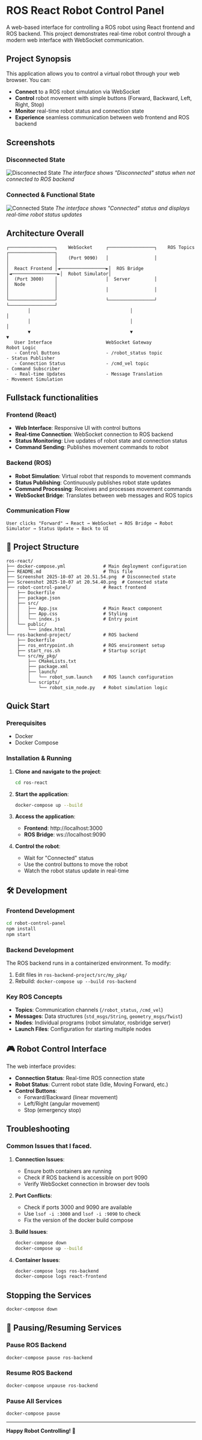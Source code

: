 # ROS React Robot Control Panel

A web-based interface for controlling a ROS robot using React frontend and ROS backend. This project demonstrates real-time robot control through a modern web interface with WebSocket communication.

## Project Synopsis

This application allows you to control a virtual robot through your web browser. You can:

- **Connect** to a ROS robot simulation via WebSocket
- **Control** robot movement with simple buttons (Forward, Backward, Left, Right, Stop)
- **Monitor** real-time robot status and connection state
- **Experience** seamless communication between web frontend and ROS backend

## Screenshots

### Disconnected State

![Disconnected State](Screenshot%202025-10-07%20at%2020.54.40.png)
_The interface shows "Disconnected" status when not connected to ROS backend_

### Connected & Functional State

![Connected State](Screenshot%202025-10-07%20at%2020.51.54.png)
_The interface shows "Connected" status and displays real-time robot status updates_

## Architecture Overall

```
┌─────────────────┐    WebSocket     ┌─────────────────┐    ROS Topics    ┌─────────────────┐
│                 │    (Port 9090)   │                 │                  │                 │
│  React Frontend │◄─────────────────►│  ROS Bridge     │◄─────────────────►│  Robot Simulator│
│  (Port 3000)    │                  │  Server         │                  │  Node           │
│                 │                  │                 │                  │                 │
└─────────────────┘                  └─────────────────┘                  └─────────────────┘
        │                                     │                                     │
        │                                     │                                     │
        ▼                                     ▼                                     ▼
   User Interface                    WebSocket Gateway                    Robot Logic
   - Control Buttons                 - /robot_status topic               - Status Publisher
   - Connection Status               - /cmd_vel topic                    - Command Subscriber
   - Real-time Updates               - Message Translation               - Movement Simulation
```

## Fullstack functionalities

### Frontend (React)

- **Web Interface**: Responsive UI with control buttons
- **Real-time Connection**: WebSocket connection to ROS backend
- **Status Monitoring**: Live updates of robot state and connection status
- **Command Sending**: Publishes movement commands to robot

### Backend (ROS)

- **Robot Simulation**: Virtual robot that responds to movement commands
- **Status Publishing**: Continuously publishes robot state updates
- **Command Processing**: Receives and processes movement commands
- **WebSocket Bridge**: Translates between web messages and ROS topics

### Communication Flow

```
User clicks "Forward" → React → WebSocket → ROS Bridge → Robot Simulator → Status Update → Back to UI
```

## 📁 Project Structure

```
ros-react/
├── docker-compose.yml              # Main deployment configuration
├── README.md                       # This file
├── Screenshot 2025-10-07 at 20.51.54.png  # Disconnected state
├── Screenshot 2025-10-07 at 20.54.40.png  # Connected state
├── robot-control-panel/            # React frontend
│   ├── Dockerfile
│   ├── package.json
│   ├── src/
│   │   ├── App.jsx                 # Main React component
│   │   ├── App.css                 # Styling
│   │   └── index.js                # Entry point
│   └── public/
│       └── index.html
└── ros-backend-project/            # ROS backend
    ├── Dockerfile
    ├── ros_entrypoint.sh           # ROS environment setup
    ├── start_ros.sh                # Startup script
    └── src/my_pkg/
        ├── CMakeLists.txt
        ├── package.xml
        ├── launch/
        │   └── robot_sum.launch    # ROS launch configuration
        └── scripts/
            └── robot_sim_node.py   # Robot simulation logic
```

## Quick Start

### Prerequisites

- Docker
- Docker Compose

### Installation & Running

1. **Clone and navigate to the project**:

   ```bash
   cd ros-react
   ```

2. **Start the application**:

   ```bash
   docker-compose up --build
   ```

3. **Access the application**:

   - **Frontend**: http://localhost:3000
   - **ROS Bridge**: ws://localhost:9090

4. **Control the robot**:
   - Wait for "Connected" status
   - Use the control buttons to move the robot
   - Watch the robot status update in real-time

## 🛠️ Development

### Frontend Development

```bash
cd robot-control-panel
npm install
npm start
```

### Backend Development

The ROS backend runs in a containerized environment. To modify:

1. Edit files in `ros-backend-project/src/my_pkg/`
2. Rebuild: `docker-compose up --build ros-backend`

### Key ROS Concepts

- **Topics**: Communication channels (`/robot_status`, `/cmd_vel`)
- **Messages**: Data structures (`std_msgs/String`, `geometry_msgs/Twist`)
- **Nodes**: Individual programs (robot simulator, rosbridge server)
- **Launch Files**: Configuration for starting multiple nodes

## 🎮 Robot Control Interface

The web interface provides:

- **Connection Status**: Real-time ROS connection state
- **Robot Status**: Current robot state (Idle, Moving Forward, etc.)
- **Control Buttons**:
  - Forward/Backward (linear movement)
  - Left/Right (angular movement)
  - Stop (emergency stop)

## Troubleshooting

### Common Issues that I faced.

1. **Connection Issues**:

   - Ensure both containers are running
   - Check if ROS backend is accessible on port 9090
   - Verify WebSocket connection in browser dev tools

2. **Port Conflicts**:

   - Check if ports 3000 and 9090 are available
   - Use `lsof -i :3000` and `lsof -i :9090` to check
   - Fix the version of the docker build compose

3. **Build Issues**:

   ```bash
   docker-compose down
   docker-compose up --build
   ```

4. **Container Issues**:
   ```bash
   docker-compose logs ros-backend
   docker-compose logs react-frontend
   ```

## Stopping the Services

```bash
docker-compose down
```

## 🔄 Pausing/Resuming Services

### Pause ROS Backend

```bash
docker-compose pause ros-backend
```

### Resume ROS Backend

```bash
docker-compose unpause ros-backend
```

### Pause All Services

```bash
docker-compose pause
```


---

**Happy Robot Controlling! 🤖**
